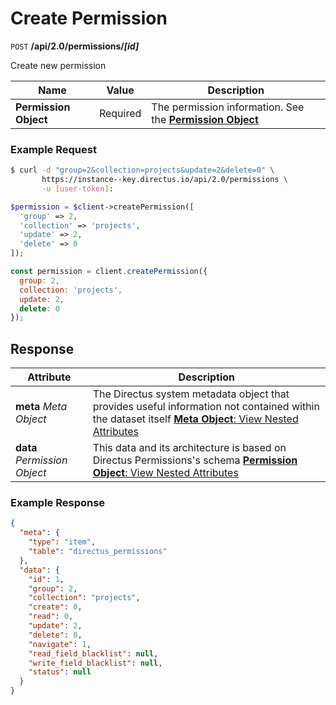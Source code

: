# Create Permission

<span class="request">`POST` **/api/2.0/permissions/_[id]_**</span>

<span class="description">Create new permission</span>

<span class="arguments">Name</span> | Value | Description
------------------ | ---------------------------------------- | -------------------
**Permission Object**         | <span class="required">Required</span> | The permission information. See the [**Permission Object**](/overview/objects-model.md#permission-object)

### Example Request

```bash
$ curl -d "group=2&collection=projects&update=2&delete=0" \
       https://instance--key.directus.io/api/2.0/permissions \
       -u [user-token]:
```

```php
$permission = $client->createPermission([
  'group' => 2,
  'collection' => 'projects',
  'update' => 2,
  'delete' => 0
]);
```

```javascript
const permission = client.createPermission({
  group: 2,
  collection: 'projects',
  update: 2,
  delete: 0
});
```

## Response

<span class="attributes">Attribute</span> | Description
--------|------------
**meta** _Meta Object_ | The Directus system metadata object that provides useful information not contained within the dataset itself [**Meta Object**: View Nested Attributes](/overview/objects-model.md#meta-object)
**data** _Permission Object_ | <span class="custom">This data and its architecture is based on Directus Permissions's schema</span> [**Permission Object**: View Nested Attributes](/overview/objects-model.md#permission-object)

### Example Response

```json
{
  "meta": {
    "type": "item",
    "table": "directus_permissions"
  },
  "data": {
    "id": 1,
    "group": 2,
    "collection": "projects",
    "create": 0,
    "read": 0,
    "update": 2,
    "delete": 0,
    "navigate": 1,
    "read_field_blacklist": null,
    "write_field_blacklist": null,
    "status": null
  }
}
```
